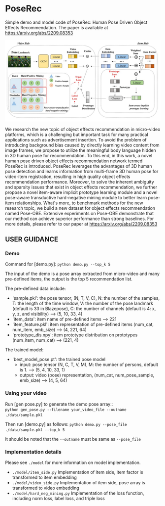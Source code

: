 # PoseRec
Simple demo and model code of PoseRec: Human Pose Driven Object Effects Recommendation. The paper is available at https://arxiv.org/abs/2209.08353


![image](./fig/Framework.jpg)

We research the new topic of object effects recommendation in micro-video platforms, which is a challenging but important task for many practical applications such as advertisement insertion. To avoid the problem of introducing background bias caused by directly learning video content from image frames, we propose to utilize the meaningful body language hidden in 3D human pose for recommendation. To this end, in this work, a novel human pose driven object effects recommendation network termed PoseRec is introduced. PoseRec leverages the advantages of 3D human pose detection and learns information from multi-frame 3D human pose for video-item registration, resulting in high quality object effects recommendation performance. Moreover, to solve the inherent ambiguity and sparsity issues that exist in object effects recommendation, we further propose a novel item-aware implicit prototype learning module and a novel pose-aware transductive hard-negative mining module to better learn pose-item relationships. What's more, to benchmark methods for the new research topic, we build a new dataset for object effects recommendation named Pose-OBE. Extensive experiments on Pose-OBE demonstrate that our method can achieve superior performance than strong baselines. For more details, please refer to our paper at https://arxiv.org/abs/2209.08353


## USER GUIDANCE
### Demo

Command for [demo.py]: ```python demo.py --top_k 5```

The input of the demo is a pose array extracted from micro-video and many pre-defined items, the output is the top 5 recommendation list.

The pre-defined data include:
- 'sample.pkl': the pose tensor, (N, T, V, C), N: the number of the samples, T: the length of the time window, V: the number of the pose landmark (default is 33 in Blazepose), C: the number of channels (default is 4: x, y, z, and visibility) --> (5, 10, 33, 4)
- 'item_data': item name of pre-defined items --> 221
- 'item_feature.pkl': item representation of pre-defined items (num_cat, num_item, emb_size) --> (4, 221, 64)
- 'prototype_dis.npy': item prototype distribution on prototypes (num_item, num_cat) --> (221, 4)

The trained model:
- 'best_model_pose.pt': the trained pose model
  - input: pose tensor (N, C, T, V, M), M: the number of persons, default is 1. --> (5, 4, 10, 33, 1)
  - output: video (pose) representation, (num_cat, num_pose_sample, emb_size) --> (4, 5, 64)
    
### Using your video
Run [gen pose.py] to generate the demo pose array:: <br>
   ```python gen_pose.py --filename your_video_file --outname ./data/sample.pkl``` 

Then run [demo.py] as follows: ```python demo.py --pose_file ./data/sample.pkl --top_k 5```

It should be noted that the ```--outname``` must be same as ```--pose_file```

### Implementation details

Please see ```./model``` for more information on model implementation.
- ```./model/item_side.py``` Implementation of item side, item factor is transformed to item embedding
- ```./model/video_side.py``` Implementation of item side, pose array is transformed to video embedding
- ```./model/hard_neg_mining.py``` Implementation of the loss function, including norm loss, label loss, and triple loss
